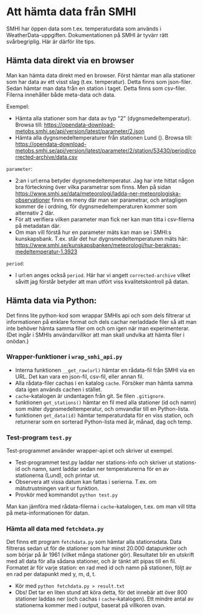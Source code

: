 # Att hämta data från SMHI

SMHI har öppen data som t.ex. temperaturdata som används i WeatherData-uppgiften. Dokumentationen på SMHI är tyvärr rätt svårbegriplig. Här är därför lite tips.

## Hämta data direkt via en browser
Man kan hämta data direkt med en browser. Först hämtar man alla stationer som har data av ett visst slag (t.ex. temperatur). Detta finns som json-filer. Sedan hämtar man data från en station i taget. Detta finns som csv-filer. Filerna innehåller både meta-data och data.

Exempel:

* Hämta alla stationer som har data av typ "2" (dygnsmedeltemperatur). Browsa till: https://opendata-download-metobs.smhi.se/api/version/latest/parameter/2.json
* Hämta alla dygnsmedeltemperaturer från stationen Lund (). Browsa till: https://opendata-download-metobs.smhi.se/api/version/latest/parameter/2/station/53430/period/corrected-archive/data.csv

`parameter`:

* 2:an i url:erna betyder dygnsmedeltemperatur. Jag har inte hittat någon bra förteckning över vilka parametrar som finns. Men på sidan https://www.smhi.se/data/meteorologi/ladda-ner-meteorologiska-observationer finns en meny där man ser parametrar, och antagligen kommer de i ordning, för dygnsmedeltemperaturen kommer som alternativ 2 där.
* För att verifiera vilken parameter man fick ner kan man titta i csv-filerna på metadatan där.
* Om man vill förstå hur en parameter mäts kan man se i SMHI:s kunskapsbank. T.ex. står det hur dygnsmedeltemperaturen mäts här: https://www.smhi.se/kunskapsbanken/meteorologi/hur-beraknas-medeltemperatur-1.3923

`period`:

* I url:en anges också `period`. Här har vi angett `corrected-archive` vilket såvitt jag förstår betyder att man utfört viss kvalitetskontroll på datan.

## Hämta data via Python:

Det finns lite python-kod som wrappar SMHIs api och som dels filtrerar ut informationen på enklare format och dels cachar nerladdade filer så att man inte behöver hämta samma filer om och om igen när man experimenterar. (Det ingår i SMHIs användarvillkor att man skall undvika att hämta filer i onödan.)

### Wrapper-funktioner i `wrap_smhi_api.py`

* Interna funktionen `__get_raw(url)` hämtar en rådata-fil från SMHI via en URL. Det kan vara en json-fil, csv-fil, eller annan fil.
* Alla rådata-filer cachas i en katalog `cache`. Försöker man hämta samma data igen används cachen i stället.
* `cache`-katalogen är undantagen från git. Se filen `.gitignore`.
* funktionen `get_stations()` hämtar en fil med alla stationer (id och namn) som mäter dygnsmedeltemperatur, och omvandlar till en Python-lista.
* funktionen `get_data(id)` hämtar temperaturdata för en viss station, och returnerar som en sorterad Python-lista med år, månad, dag och temp.

### Test-program `test.py`

Test-programmet använder wrapper-api:et och skriver ut exempel.

* Test-programmet test.py laddar ner stations-info och skriver ut stations-id och namn, samt laddar sedan ner temperaturerna för en av stationerna (Lund), och printar ut.
* Observera att vissa datum kan fattas i serierna. T.ex. om mätutrustningen varit ur funktion.
* Provkör med kommandot `python test.py`

Man kan jämföra med rådata-filerna i `cache`-katalogen, t.ex. om man vill titta på meta-informationen för datan.

### Hämta all data med `fetchdata.py`

Det finns ett program `fetchdata.py` som hämtar alla stationsdata. Data filtreras sedan ut för de stationer som har minst 20.000 datapunkter och som börjar på år 1961 (vilket många stationer gör). Resultatet blir en utskrift med all data för alla sådana stationer, och är tänkt att pipas till en fil. Formatet är för varje station: en rad med id och namn på stationen, följt av en rad per datapunkt med y, m, d, t.

* Kör med `python fetchdata.py > result.txt`
* Obs! Det tar en liten stund att köra detta, för det innebär att över 800 stationer laddas ner (och cachas i `cache`-katalogen). Ett mindre antal av stationerna kommer med i output, baserat på villkoren ovan.
